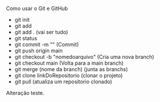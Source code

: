 Como usar o Git e GitHub

- git init
- git add
- git add . (vai ser tudo)
- git status
- git commit -m "" (Commit)
- git push origin main
- git checkout -b "nomedoarquivo" (Cria uma nova branch)
- git checkout main (Volta para a main branch)
- git merge (nome da branch) (junta as branchs)
- git clone linkDoRepositorio (clonar o projeto)
- git pull (atualiza um repositorio clonado)

Alteração teste.
